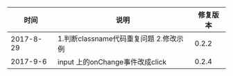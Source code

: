 
|时间|说明|修复版本|
|---|----|---|
|2017-8-29|1.判断classname代码重复问题 2.修改示例|0.2.2|
|2017-9-6|input 上的onChange事件改成click|0.2.4|